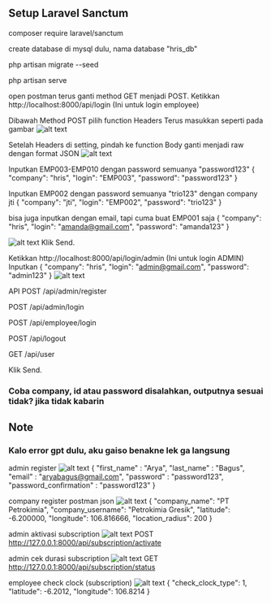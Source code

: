 ## Setup Laravel Sanctum

composer require laravel/sanctum

create database di mysql dulu, nama database "hris_db"

php artisan migrate --seed

php artisan serve

open postman terus ganti method GET menjadi POST. Ketikkan http://localhost:8000/api/login (Ini untuk login employee)

Dibawah Method POST pilih function Headers Terus masukkan seperti pada gambar
![alt text](image.png)

Setelah Headers di setting, pindah ke function Body ganti menjadi raw dengan format JSON
![alt text](image-1.png)

Inputkan EMP003-EMP010 dengan password semuanya "password123"
{
"company": "hris",
"login": "EMP003",
"password": "password123"
}

Inputkan EMP002 dengan password semuanya "trio123" dengan company jti
{
"company": "jti",
"login": "EMP002",
"password": "trio123"
}

bisa juga inputkan dengan email, tapi cuma buat EMP001 saja
{
"company": "hris",
"login": "amanda@gmail.com",
"password": "amanda123"
}

![alt text](image-6.png)
Klik Send.

Ketikkan http://localhost:8000/api/login/admin (Ini untuk login ADMIN)
Inputkan
{
"company": "hris",
"login": "admin@gmail.com",
"password": "admin123"
}
![alt text](image-5.png)

API
POST /api/admin/register

POST /api/admin/login

POST /api/employee/login

POST /api/logout

GET /api/user

Klik Send.

### Coba company, id atau password disalahkan, outputnya sesuai tidak? jika tidak kabarin

## Note

### Kalo error gpt dulu, aku gaiso benakne lek ga langsung

admin register
![alt text](admin-register.png)
{
"first_name" : "Arya",
"last_name" : "Bagus",
"email" : "aryabagus@gmail.com",
"password" : "password123",
"password_confirmation" : "password123"
}

company register postman json
![alt text](company-register.png)
{
"company_name": "PT Petrokimia",
"company_username": "Petrokimia Gresik",
"latitude": -6.200000,
"longitude": 106.816666,
"location_radius": 200
}

admin aktivasi subscription
![alt text](admin-subscription.png)
POST http://127.0.0.1:8000/api/subscription/activate

admin cek durasi subscription
![alt text](status-subscription.png)
GET http://127.0.0.1:8000/api/subscription/status

employee check clock (subscription)
![alt text](clock-in_subscription.png)
{
"check_clock_type": 1,
"latitude": -6.2012,
"longitude": 106.8214
}

